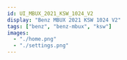 ```yaml
---
id: UI_MBUX_2021_KSW_1024_V2
display: "Benz MBUX 2021 KSW 1024 V2"
tags: ["benz", "benz-mbux", "ksw"]
images:
  - "./home.png"
  - "./settings.png"
---
```

